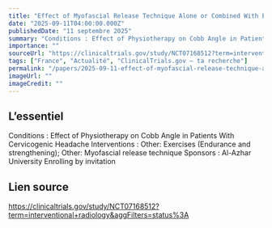 ```yaml
---
title: "Effect of Myofascial Release Technique Alone or Combined With Exercises on Cervical Cobb Angle, Sleep Quality, and Psychological Factors in Patients With Cervicogenic Headache"
date: "2025-09-11T04:00:00.000Z"
publishedDate: "11 septembre 2025"
summary: "Conditions : Effect of Physiotherapy on Cobb Angle in Patients With Cervicogenic Headache Interventions : Other: Exercises (Endurance and strengthening); Other: Myofascial release technique Sponsors : Al-Azhar University Enrolling by invitation"
importance: ""
sourceUrl: "https://clinicaltrials.gov/study/NCT07168512?term=interventional+radiology&aggFilters=status%3A"
tags: ["France", "Actualité", "ClinicalTrials.gov — ta recherche"]
permalink: "/papers/2025-09-11-effect-of-myofascial-release-technique-alone-or-combined-with-exercises-on-cervical-cobb-angle-sleep-quality-and-psychological-factors-in-patients-with-cervicogenic-headache"
imageUrl: ""
imageCredit: ""
---
```


## L’essentiel

Conditions : Effect of Physiotherapy on Cobb Angle in Patients With Cervicogenic Headache Interventions : Other: Exercises (Endurance and strengthening); Other: Myofascial release technique Sponsors : Al-Azhar University Enrolling by invitation

## Lien source

https://clinicaltrials.gov/study/NCT07168512?term=interventional+radiology&aggFilters=status%3A
